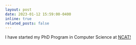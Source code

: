 ```yaml
---
layout: post
date: 2023-01-12 15:59:00-0400
inline: true
related_posts: false
---
```


I have started my PhD Program in Computer Science at <a href="https://www.ncat.edu/">NCAT!</a>
